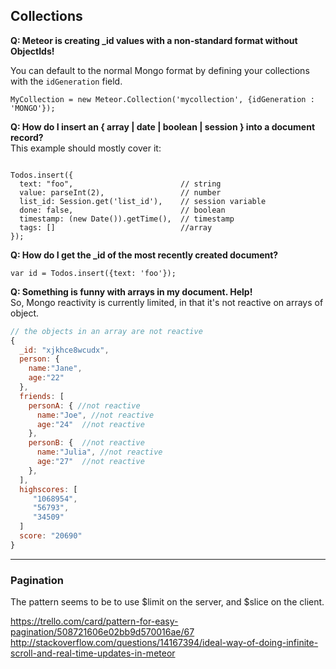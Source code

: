 ## Collections

**Q:  Meteor is creating _id values with a non-standard format without ObjectIds!**  

You can default to the normal Mongo format by defining your collections with the ``idGeneration`` field.  
````
MyCollection = new Meteor.Collection('mycollection', {idGeneration : 'MONGO'});
````

**Q:  How do I insert an { array | date | boolean | session } into a document record?**  
This example should mostly cover it:

````

Todos.insert({
  text: "foo",                        // string
  value: parseInt(2),                 // number
  list_id: Session.get('list_id'),    // session variable
  done: false,                        // boolean
  timestamp: (new Date()).getTime(),  // timestamp
  tags: []                            //array
});
````

**Q:  How do I get the _id of the most recently created document?**  

````
var id = Todos.insert({text: 'foo'});
````


**Q:  Something is funny with arrays in my document.  Help!**  
So, Mongo reactivity is currently limited, in that it's not reactive on arrays of object.  

````js
// the objects in an array are not reactive
{ 
  _id: "xjkhce8wcudx", 
  person: { 
    name:"Jane", 
    age:"22"
  },
  friends: [ 
    personA: { //not reactive 
      name:"Joe", //not reactive
      age:"24"  //not reactive
    }, 
    personB: {  //not reactive
      name:"Julia", //not reactive
      age:"27"  //not reactive
    }, 
  ], 
  highscores: [
     "1068954",
     "56793",
     "34509"
  ]
  score: "20690"
}
````


------------------------------------------------------------------
### Pagination
The pattern seems to be to use $limit on the server, and $slice on the client.  

https://trello.com/card/pattern-for-easy-pagination/508721606e02bb9d570016ae/67  
http://stackoverflow.com/questions/14167394/ideal-way-of-doing-infinite-scroll-and-real-time-updates-in-meteor  

